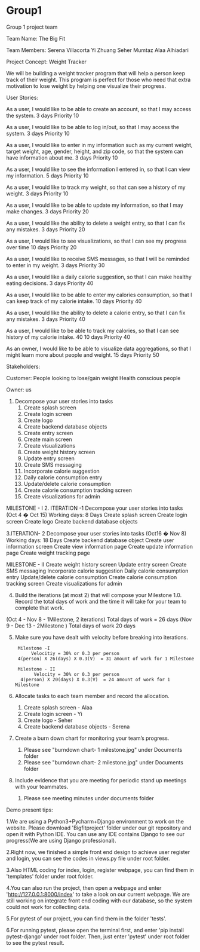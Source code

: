 ﻿# Group1
Group 1 project team

Team Name: The Big Fit

Team Members:
Serena Villacorta
Yi Zhuang
Seher Mumtaz
Alaa Alhiadari


Project Concept: Weight Tracker

We will be building a weight tracker program that will help a person keep track of their weight. This program is perfect for those who need that extra motivation to lose weight by helping one visualize their progress.


User Stories:

As a user, I would like to be able to create an account, so that I may access the system.
3 days
Priority 10

As a user, I would like to be able to log in/out, so that I may access the system.
3 days
Priority 10

As a user, I would like to enter in my information such as my current weight, target weight, age, gender, height, and zip code, so that the system can have information about me.
3 days
Priority 10

As a user, I would like to see the information I entered in, so that I can view my information.
5 days
Priority 10

As a user, I would like to track my weight, so that can see a history of my weight.
3 days
Priority 10

As a user, I would like to be able to update my information, so that I may make changes.
3 days
Priority 20

As a user, I would like the ability to delete a weight entry, so that I can fix any mistakes.
3 days
Priority 20

As a user, I would like to see visualizations, so that I can see my progress over time
10 days
Priority 20

As a user, I would like to receive SMS messages, so that I will be reminded to enter in my weight.
3 days
Priority 30

As a user, I would like a daily calorie suggestion, so that I can make healthy eating decisions.
3 days
Priority 40

As a user, I would like to be able to enter my calories consumption, so that I can keep track of my calorie intake.
10 days
Priority 40

As a user, I would like the ability to delete a calorie entry, so that I can fix any mistakes.
3 days
Priority 40

As a user, I would like to be able to track my calories, so that I can see history of my calorie intake. 40
10 days
Priority 40

As an owner, I would like to be able to visualize data aggregations, so that I might learn more about people and weight.
15 days
Priority 50



Stakeholders:

Customer:
People looking to lose/gain weight
Health conscious people

Owner: us



1. Decompose your user stories into tasks
    1. Create splash screen
    2. Create login screen
    3. Create logo
    4. Create backend database objects
    5. Create entry screen
    5. Create main screen
    6. Create visualizations
    7. Create weight history screen
    8. Update entry screen
    9. Create SMS messaging
    10. Incorporate calorie suggestion
    11. Daily calorie consumption entry
    12. Update/delete calorie consumption
    13. Create calorie consumption tracking screen
    14. Create visualizations for admin

MILESTONE - I
2. ITERATION -1  Decompose your user stories into tasks (Oct 4 � Oct 15)
Working days: 8 Days
Create splash screen
Create login screen
Create logo
Create backend database objects

3.ITERATION- 2  Decompose your user stories into tasks (Oct16 � Nov 8)
Working days: 18 Days
Create backend database object
Create user information screen
Create view information page
Create update information page
Create weight tracking page

MILESTONE - II
Create weight history screen
Update entry screen
Create SMS messaging
Incorporate calorie suggestion
Daily calorie consumption entry
Update/delete calorie consumption
Create calorie consumption tracking screen
Create visualizations for admin


4. Build the iterations (at most 2) that will compose your Milestone 1.0. Record the total days of work and the time it will take for your team to complete that work.

(Oct 4 - Nov 8  - 1Milestone, 2 iterations) Total days of work = 26 days 
(Nov 9 - Dec 13  - 2Milestone ) Total days of work 20 days


5. Make sure you have dealt with velocity before breaking into iterations.

        Milestone -I 
             Velocitiy = 30% or 0.3 per person
        4(person) X 26(days) X 0.3(V)  = 31 amount of work for 1 Milestone
        
        Milestone - II
              Velocity = 30% or 0.3 per person
         4(person) X 20(days) X 0.3(V)  = 24 amount of work for 1 Milestone    
            


6. Allocate tasks to each team member and record the allocation.
    1. Create splash screen - Alaa
    2. Create login screen - Yi
    3. Create logo  - Seher
    4. Create backend database objects - Serena


7. Create a burn down chart for monitoring your team’s progress.

    1. Please see "burndown chart- 1 milestone.jpg" under Documents folder
    2. Please see "burndown chart- 2 milestone.jpg" under Documents folder

8. Include evidence that you are meeting for periodic stand up meetings with your teammates.
    1. Please see meeting minutes under documents folder

Demo present tips:

1.We are using a Python3+Pycharm+Django environment to work on the website. Please download 'Bigfitproject' folder under our git repository and open it with Python IDE. You can use any IDE contains Django to see our progress(We are using Django professional).

2.Right now, we finished a simple front end design to achieve user register and login, you can see the codes in views.py file under root folder.

3.Also HTML coding for index, login, register webpage, you can find them in 'templates' folder under root folder.

4.You can also run the project, then open a webpage and enter 'http://127.0.0.1:8000/index' to take a look on our current webpage. We are still working on integrate front end coding with our database, so the system could not work for collecting data.

5.For pytest of our project, you can find them in the folder 'tests'. 

6.For running pytest, please open the terminal first, and enter 'pip install pytest-django' under root folder. Then, just enter 'pytest' under root folder to see the pytest result.
